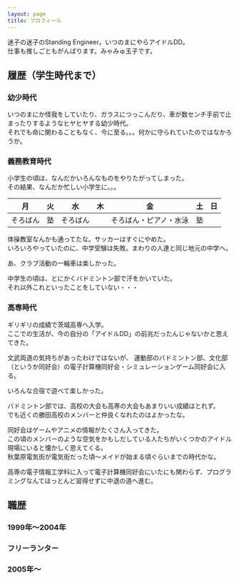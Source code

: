 ```yaml
---
layout: page
title: プロフィール
---
```


迷子の迷子のStanding Engineer。いつのまにやらアイドルDD。  
仕事も推しごともがんばります。みゃみゅ玉子です。

履歴（学生時代まで）
-------

### 幼少時代

いつのまにか怪我をしていたり、ガラスにつっこんだり、車が数センチ手前で止まったりするようなヒヤヒヤする幼少時代。  
それでも命に関わることもなく、今に至る。。。何かに守られていたのではなかろうか。

### 義務教育時代

小学生の頃は、なんだかいろんなものをやりたがってしまった。  
その結果、なんだか忙しい小学生に。。。

|月|火|水|木|金|土|日|
|:----:|:----:|:----:|:----:|:----:|:----:|:----:|
|そろばん|塾|そろばん| |そろばん・ピアノ・水泳|塾| |

体操教室なんかも通ってたな。サッカーはすぐにやめた。  
いろいろやっていたのに、中学受験は失敗。まわりの人達と同じ地元の中学へ。

あ、クラブ活動の一輪車は楽しかった。

中学生の頃は、とにかくバドミントン部で汗をかいていた。  
それ以外これといったことをしていない・・・

### 高専時代

ギリギリの成績で茨城高専へ入学。  
ここでの生活が、今の自分の「アイドルDD」の前兆だったんじゃないかと思えてきた。

文武両道の気持ちがあったわけではないが、
運動部のバドミントン部、文化部（というか同好会）の電子計算機同好会・シミュレーションゲーム同好会に入る。

いろんな合宿で遊べて楽しかった。

バドミントン部では、高校の大会も高専の大会もあまりいい成績はとれず。  
でも近くの勝田高校のメンバーと仲良くなれたのはよかったな。

同好会はゲームやアニメの情報がたくさん入ってきた。  
この頃のメンバーのような空気をかもしだしている人たちがいくつかのアイドル現場にいると懐かしく思えてくる。  
秋葉原電気街が電気街だった頃～メイドが始まる頃ぐらいまでの時代かな。

高専の電子情報工学科に入って電子計算機同好会にいたにも関わらず、プログラミングなんてほっとんど習得せずに中退の道へ進む。

職歴
-------

### 1999年～2004年

### フリーランター

### 2005年～